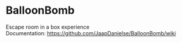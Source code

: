 # BalloonBomb
Escape room in a box experience<br>
Documentation: https://github.com/JaapDanielse/BalloonBomb/wiki
